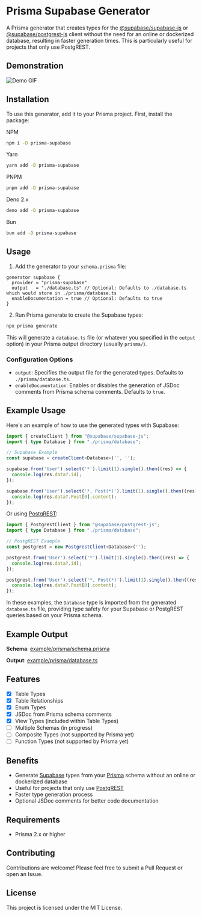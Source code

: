 # Prisma Supabase Generator

A Prisma generator that creates types for the [@supabase/supabase-js](https://github.com/supabase/supabase-js) or [@supabase/postgrest-js](https://github.com/supabase/postgrest-js) client without the need for an online or dockerized database, resulting in faster generation times. This is particularly useful for projects that only use PostgREST.

## Demonstration

![Demo GIF](https://raw.githubusercontent.com/nurulhudaapon/prisma-supabase/main/assets/prisma-supabase-demo-1.gif)

## Installation

To use this generator, add it to your Prisma project. First, install the package:

NPM
```sh
npm i -D prisma-supabase
```

Yarn
```sh
yarn add -D prisma-supabase
```

PNPM
```sh
pnpm add -D prisma-supabase
```

Deno 2.x
```sh
deno add -D prisma-supabase
```

Bun
```sh
bun add -D prisma-supabase
```

## Usage

1. Add the generator to your `schema.prisma` file:

```prisma
generator supabase {
  provider = "prisma-supabase"
  output   = "./database.ts" // Optional: Defaults to ./database.ts which would store in ./prisma/database.ts
  enableDocumentation = true // Optional: Defaults to true
}
```

2. Run Prisma generate to create the Supabase types:

```bash
npx prisma generate
```

This will generate a `database.ts` file (or whatever you specified in the `output` option) in your Prisma output directory (usually `prisma/`).

### Configuration Options

- `output`: Specifies the output file for the generated types. Defaults to `./prisma/database.ts`.
- `enableDocumentation`: Enables or disables the generation of JSDoc comments from Prisma schema comments. Defaults to `true`.

## Example Usage

Here's an example of how to use the generated types with Supabase:

```typescript
import { createClient } from "@supabase/supabase-js";
import { type Database } from "./prisma/database";

// Supabase Example
const supabase = createClient<Database>('', '');

supabase.from('User').select('*').limit(1).single().then((res) => {
  console.log(res.data?.id);
});

supabase.from('User').select('*, Post(*)').limit(1).single().then((res) => {
  console.log(res.data?.Post[0].content);
});

```

Or using [PostgREST](https://postgrest.org/):

```typescript
import { PostgrestClient } from "@supabase/postgrest-js";
import { type Database } from "./prisma/database";

// PostgREST Example
const postgrest = new PostgrestClient<Database>('');

postgrest.from('User').select('*').limit(1).single().then((res) => {
  console.log(res.data?.id);
});

postgrest.from('User').select('*, Post(*)').limit(1).single().then((res) => {
  console.log(res.data?.Post[0].content);
});

```

In these examples, the `Database` type is imported from the generated `database.ts` file, providing type safety for your Supabase or PostgREST queries based on your Prisma schema.

## Example Output
**Schema**: [example/prisma/schema.prisma](./example/prisma/schema.prisma)

**Output**: [example/prisma/database.ts](./example/prisma/database.ts)

## Features

- [x] Table Types
- [x] Table Relationships
- [x] Enum Types
- [x] JSDoc from Prisma schema comments
- [x] View Types (included within Table Types)
- [ ] Multiple Schemas (in progress)
- [ ] Composite Types (not supported by Prisma yet)
- [ ] Function Types (not supported by Prisma yet)

## Benefits

- Generate [Supabase](https://supabase.com/) types from your [Prisma](https://www.prisma.io/) schema without an online or dockerized database
- Useful for projects that only use [PostgREST](https://postgrest.org/)
- Faster type generation process
- Optional JSDoc comments for better code documentation

## Requirements

- Prisma 2.x or higher

## Contributing

Contributions are welcome! Please feel free to submit a Pull Request or open an Issue.

## License

This project is licensed under the MIT License.
